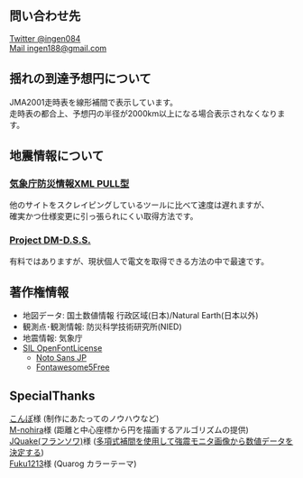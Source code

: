 ﻿## 問い合わせ先

[Twitter @ingen084](https://twitter.com/ingen084/)  
[Mail ingen188@gmail.com](mailto:ingen188@gmail.com)

## 揺れの到達予想円について

JMA2001走時表を線形補間で表示しています。  
走時表の都合上、予想円の半径が2000km以上になる場合表示されなくなります。

## 地震情報について

### [気象庁防災情報XML PULL型](https://xml.kishou.go.jp/xmlpull.html)

他のサイトをスクレイピングしているツールに比べて速度は遅れますが、  
確実かつ仕様変更に引っ張られにくい取得方法です。

### [Project DM-D.S.S.](https://dmdata.jp/)

有料ではありますが、現状個人で電文を取得できる方法の中で最速です。

## 著作権情報

- 地図データ: 国土数値情報 行政区域(日本)/Natural Earth(日本以外)
- 観測点･観測情報: 防災科学技術研究所(NIED)
- 地震情報: 気象庁
- [SIL OpenFontLicense](https://scripts.sil.org/cms/scripts/page.php?site_id=nrsi&amp;id=OFL)
    - [Noto Sans JP](https://fonts.google.com/specimen/Noto+Sans+JP)
    - [Fontawesome5Free](https://fontawesome.com/)

## SpecialThanks

[こんぽ](https://twitter.com/compo031)様 (制作にあたってのノウハウなど)  
[M-nohira](https://github.com/M-nohira)様 (距離と中心座標から円を描画するアルゴリズムの提供)  
[JQuake(フランソワ)](https://jquake.net/)様 ([多項式補間を使用して強震モニタ画像から数値データを決定する](https://qiita.com/NoneType1/items/a4d2cf932e20b56ca444))  
[Fuku1213](https://twitter.com/fuku121303)様 (Quarog カラーテーマ)
